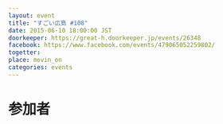 ```yaml
---
layout: event
title: "すごい広島 #108"
date: 2015-06-10 18:00:00 JST
doorkeeper: https://great-h.doorkeeper.jp/events/26348
facebook: https://www.facebook.com/events/479065052259802/
togetter:
place: movin_on
categories: events
---
```


# 参加者
